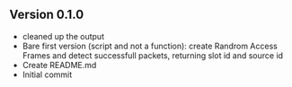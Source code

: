 ## Version 0.1.0
 - cleaned up the output
 - Bare first version (script and not a function): create Randrom Access Frames and detect successfull packets, returning slot id and source id
 - Create README.md
 - Initial commit

